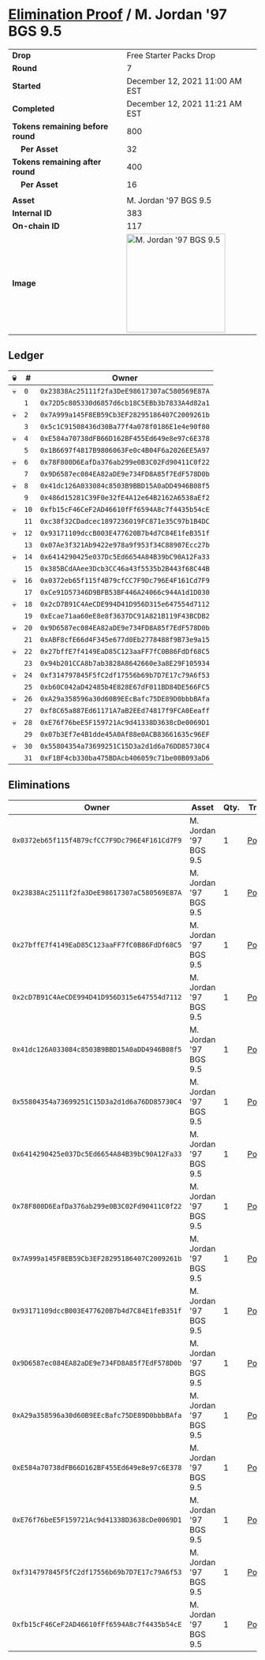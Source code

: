 # [Elimination Proof](./readme.md) / M. Jordan &#039;97 BGS 9.5

|||
|---|---|
| **Drop** | Free Starter Packs Drop |
| **Round** | 7 |
| **Started** | December 12, 2021 11:00 AM EST |
| **Completed** | December 12, 2021 11:21 AM EST |
| **Tokens remaining before round** | 800 |
| **&nbsp;&nbsp;&nbsp;&nbsp;Per Asset** | 32 |
| **Tokens remaining after round** | 400 |
| **&nbsp;&nbsp;&nbsp;&nbsp;Per Asset** | 16 |
| | |
| **Asset** | M. Jordan &#039;97 BGS 9.5 |
| **Internal ID** | 383 |
| **On-chain ID** | 117 |
| **Image** | <img src="https://tcdn.blokpax.com/95048cbb-7e80-4ff1-9b81-2f5f60854919/ef67391566579e20ffd104510ba63f2b6272250a5f94b11666083be790e1e8e8.jpg" height="200" alt="M. Jordan &#039;97 BGS 9.5" /> |

## Ledger

| 💀 | # | Owner |
| --- | --- | --- |
| 💀 | `0` | `0x23838Ac25111f2fa3DeE98617307aC580569E87A` |
|  | `1` | `0x72D5c805330d6857d6cb18C5EBb3b7833A4d82a1` |
| 💀 | `2` | `0x7A999a145F8EB59Cb3EF28295186407C2009261b` |
|  | `3` | `0x5c1C91508436d30Ba77f4a078f0186E1e4e90f80` |
| 💀 | `4` | `0xE584a70738dFB66D162BF455Ed649e8e97c6E378` |
|  | `5` | `0x1B6697f4817B9806063Fe0c4B04F6a2026EE5A97` |
| 💀 | `6` | `0x78F800D6EafDa376ab299e0B3C02Fd90411C0f22` |
|  | `7` | `0x9D6587ec084EA82aDE9e734FD8A85f7EdF578D0b` |
| 💀 | `8` | `0x41dc126A033084c8503B9BBD15A0aDD4946B08f5` |
|  | `9` | `0x486d15281C39F0e32fE4A12e64B2162A6538aEf2` |
| 💀 | `10` | `0xfb15cF46CeF2AD46610fFf6594A8c7f4435b54cE` |
|  | `11` | `0xc38f32CDadcec1897236019FC871e35C97b1B4DC` |
| 💀 | `12` | `0x93171109dccB003E477620B7b4d7C84E1feB351f` |
|  | `13` | `0x07Ae3f321Ab9422e978a9f953f34C88907Ecc27b` |
| 💀 | `14` | `0x6414290425e037Dc5Ed6654A84B39bC90A12Fa33` |
|  | `15` | `0x385BCdAAee3Dcb3CC46a43f5535b2B443f68C44B` |
| 💀 | `16` | `0x0372eb65f115f4B79cfCC7F9Dc796E4F161Cd7F9` |
|  | `17` | `0xCe91D57346D9BFB53BF446A24066c944A1d1D030` |
| 💀 | `18` | `0x2cD7B91C4AeCDE994D41D956D315e647554d7112` |
|  | `19` | `0xEcae71aa60eE8e8f3637DC91A821B119F43BCDB2` |
| 💀 | `20` | `0x9D6587ec084EA82aDE9e734FD8A85f7EdF578D0b` |
|  | `21` | `0xABF8cfE66d4F345e677d0Eb2778488f9B73e9a15` |
| 💀 | `22` | `0x27bffE7f4149EaD85C123aaFF7fC0B86FdDf68C5` |
|  | `23` | `0x94b201CCA8b7ab3828A8642660e3a8E29F105934` |
| 💀 | `24` | `0xf314797845F5fC2df17556b69b7D7E17c79A6f53` |
|  | `25` | `0xb60C042aD42485b4E828E67dF011BD84DE566FC5` |
| 💀 | `26` | `0xA29a358596a30d60B9EEcBafc75DE89D0bbbBAfa` |
|  | `27` | `0xf8C65a887Ed61171A7aB2EEd74817f9FCA0Eeaff` |
| 💀 | `28` | `0xE76f76beE5F159721Ac9d41338D3638cDe0069D1` |
|  | `29` | `0x07b3Ef7e4B1dde45A0Af88e0ACB83661635c96EF` |
| 💀 | `30` | `0x55804354a73699251C15D3a2d1d6a76DD85730C4` |
|  | `31` | `0xF1BF4cb330ba475BDAcb406059c71be00B093aD6` |


## Eliminations

| Owner | Asset | Qty. | Transaction |
| --- | --- | --- | --- |
| `0x0372eb65f115f4B79cfCC7F9Dc796E4F161Cd7F9` | M. Jordan '97 BGS 9.5 | 1 | [Polygonscan](https://polygonscan.com/tx/0x102bc40ccb8516a440ba5fd917a0406c5b8db9fdb81051064b7e8d5263c48b16) |
| `0x23838Ac25111f2fa3DeE98617307aC580569E87A` | M. Jordan '97 BGS 9.5 | 1 | [Polygonscan](https://polygonscan.com/tx/0x0d461faa619093cbcfd5a9e88eca25cff1f87bb8ddab971388a2fab461a92e0e) |
| `0x27bffE7f4149EaD85C123aaFF7fC0B86FdDf68C5` | M. Jordan '97 BGS 9.5 | 1 | [Polygonscan](https://polygonscan.com/tx/0xf3980980e1e60f4de2510a7d622a844deef76d975b6d559c78e40183d937e948) |
| `0x2cD7B91C4AeCDE994D41D956D315e647554d7112` | M. Jordan '97 BGS 9.5 | 1 | [Polygonscan](https://polygonscan.com/tx/0x0099ded81caf1e146ea12ef544ca9e93011ff64becce0e08935dcac1c29d01d7) |
| `0x41dc126A033084c8503B9BBD15A0aDD4946B08f5` | M. Jordan '97 BGS 9.5 | 1 | [Polygonscan](https://polygonscan.com/tx/0x43b9db98a228c9d44c1bc153302889126df8ca3da87c246fc5e618ff533d0859) |
| `0x55804354a73699251C15D3a2d1d6a76DD85730C4` | M. Jordan '97 BGS 9.5 | 1 | [Polygonscan](https://polygonscan.com/tx/0xfd11c1ce77cd002be9eeb05c66d4d88c48c540f2eea334280aff306bd76234e7) |
| `0x6414290425e037Dc5Ed6654A84B39bC90A12Fa33` | M. Jordan '97 BGS 9.5 | 1 | [Polygonscan](https://polygonscan.com/tx/0xe806f265affc2207bdedddacc1a97826d3a3748974698b5d668992550115dae4) |
| `0x78F800D6EafDa376ab299e0B3C02Fd90411C0f22` | M. Jordan '97 BGS 9.5 | 1 | [Polygonscan](https://polygonscan.com/tx/0xa41997c6e7f2da4af49ec72d18e68146dccaa7a0759f179cf112304d943e1289) |
| `0x7A999a145F8EB59Cb3EF28295186407C2009261b` | M. Jordan '97 BGS 9.5 | 1 | [Polygonscan](https://polygonscan.com/tx/0x781321424792d2607718f6146966b32d32793aa185bf1e0fd76b5f1401af2e77) |
| `0x93171109dccB003E477620B7b4d7C84E1feB351f` | M. Jordan '97 BGS 9.5 | 1 | [Polygonscan](https://polygonscan.com/tx/0xd0f50a15a3aab07232bd38beae30cfc65d270874df83d9c740b3694d4e3c3d8e) |
| `0x9D6587ec084EA82aDE9e734FD8A85f7EdF578D0b` | M. Jordan '97 BGS 9.5 | 1 | [Polygonscan](https://polygonscan.com/tx/0xc6b8f0d341f8c60b42bfecf9d6c78612afbfecdc6728d9cccdbe61f7a3d3c632) |
| `0xA29a358596a30d60B9EEcBafc75DE89D0bbbBAfa` | M. Jordan '97 BGS 9.5 | 1 | [Polygonscan](https://polygonscan.com/tx/0xf452a9c1738dd9b8fb59425f41a3160dd0176729ebe80443879f46f4194bd0b7) |
| `0xE584a70738dFB66D162BF455Ed649e8e97c6E378` | M. Jordan '97 BGS 9.5 | 1 | [Polygonscan](https://polygonscan.com/tx/0x0b598ee57d34ed0fda8533a5464a5a4367a119932ab519f75b0ca5ec4702518d) |
| `0xE76f76beE5F159721Ac9d41338D3638cDe0069D1` | M. Jordan '97 BGS 9.5 | 1 | [Polygonscan](https://polygonscan.com/tx/0x8a9ddd08d3e5684dd60c44cb3ffcfe50093533a67a353783e426071ba89e4627) |
| `0xf314797845F5fC2df17556b69b7D7E17c79A6f53` | M. Jordan '97 BGS 9.5 | 1 | [Polygonscan](https://polygonscan.com/tx/0xc181409c170e2b64a851b5a026db0c351f0ed2af3b85d71b44aea806b7bb160a) |
| `0xfb15cF46CeF2AD46610fFf6594A8c7f4435b54cE` | M. Jordan '97 BGS 9.5 | 1 | [Polygonscan](https://polygonscan.com/tx/0x996160e70b0fd066473a60058843bab29dad28c30f7de25a6733503accd03a79) |
